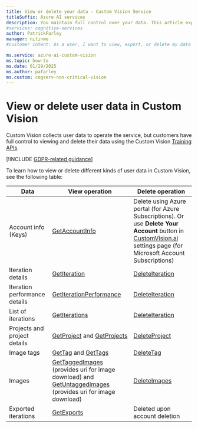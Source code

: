 ```yaml
---
title: View or delete your data - Custom Vision Service
titleSuffix: Azure AI services
description: You maintain full control over your data. This article explains how you can view, export or delete your data in the Custom Vision Service.
#services: cognitive-services
author: PatrickFarley
manager: nitinme
#customer intent: As a user, I want to view, export, or delete my data in the Custom Vision Service so that I can maintain control over my data.

ms.service: azure-ai-custom-vision
ms.topic: how-to
ms.date: 01/29/2025
ms.author: pafarley
ms.custom: cogserv-non-critical-vision
---
```


# View or delete user data in Custom Vision

Custom Vision collects user data to operate the service, but customers have full control to viewing and delete their data using the Custom Vision [Training APIs](/rest/api/customvision/train-project).

[!INCLUDE [GDPR-related guidance](~/reusable-content/ce-skilling/azure/includes/gdpr-intro-sentence.md)]

To learn how to view or delete different kinds of user data in Custom Vision, see the following table:

| Data | View operation | Delete operation |
| ---- | ---------------- | ---------------- |
| Account info (Keys) | [GetAccountInfo](/rest/api/aiservices/accountmanagement/accounts/get) | Delete using Azure portal (for Azure Subscriptions). Or use **Delete Your Account** button in [CustomVision.ai](https://customvision.ai) settings page (for Microsoft Account Subscriptions) | 
| Iteration details | [GetIteration](/rest/api/customvision/get-iteration) | [DeleteIteration](/rest/api/customvision/delete-iteration) |
| Iteration performance details | [GetIterationPerformance](/rest/api/customvision/get-iteration-performance) | [DeleteIteration](/rest/api/customvision/delete-iteration) | 
| List of iterations | [GetIterations](/rest/api/customvision/get-iterations) | [DeleteIteration](/rest/api/customvision/delete-iteration) |
| Projects and project details | [GetProject](/rest/api/customvision/get-project) and [GetProjects](/rest/api/customvision/get-projects) | [DeleteProject](/rest/api/customvision/delete-project) | 
| Image tags | [GetTag](/rest/api/customvision/get-tag) and [GetTags](/rest/api/customvision/get-tags) | [DeleteTag](/rest/api/customvision/delete-tag) | 
| Images | [GetTaggedImages](/rest/api/customvision/get-tagged-images) (provides uri for image download) and [GetUntaggedImages](/rest/api/customvision/get-untagged-images) (provides uri for image download) | [DeleteImages](/rest/api/customvision/delete-images) | 
| Exported iterations | [GetExports](/rest/api/customvision/get-exports) | Deleted upon account deletion |
